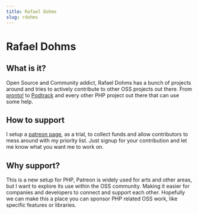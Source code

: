 ```yaml
---
title: Rafael Dohms
slug: rdohms
---
```


# Rafael Dohms

## What is it?

Open Source and Community addict, Rafael Dohms has a bunch of projects around and tries to actively contribute to other OSS projects out there. From [pronto!](http://rdohms.github.io/pronto) to [Podtrack](http://podtrack.me) and every other PHP project out there that can use some help.

## How to support

I setup a [patreon page](https://www.patreon.com/rdohms), as a trial, to collect funds and allow contributors to mess around with my priority list. Just signup for your contribution and let me know what you want me to work on.

## Why support?

This is a new setup for PHP, Patreon is widely used for arts and other areas, but I want to explore its use within the OSS community. Making it easier for companies and developers to connect and support each other. Hopefully we can make this a place you can sponsor PHP related OSS work, like specific features or libraries.
